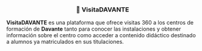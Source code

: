 ### <p style="text-align: center;"> 📍 VisitaDAVANTE </p>

**VisitaDAVANTE** es una plataforma que ofrece visitas 360 a los centros de formación de **Davante** tanto para conocer las instalaciones y obtener información sobre el centro como acceder a contenido didáctico destinado a alumnos ya matriculados en sus titulaciones.
